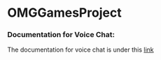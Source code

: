 # OMGGamesProject

### Documentation for Voice Chat:
  The documentation for voice chat is under this [link](https://gist.github.com/sunnyMiglani/376a89fd48557617a34eb28eeecf0aff)
  
